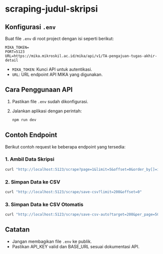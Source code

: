 # scraping-judul-skripsi

## Konfigurasi `.env`

Buat file `.env` di root project dengan isi seperti berikut:

```env
MIKA_TOKEN=
PORT=5123
URL=https://mika.mikroskil.ac.id/mika/api/v1/TA-pengajuan-tugas-akhir-detail
```

- `MIKA_TOKEN`: Kunci API untuk autentikasi.
- `URL`: URL endpoint API MIKA yang digunakan.

## Cara Penggunaan API

1. Pastikan file `.env` sudah dikonfigurasi.
2. Jalankan aplikasi dengan perintah:

    ```bash
    npm run dev
    ```

## Contoh Endpoint

Berikut contoh request ke beberapa endpoint yang tersedia:

### 1. Ambil Data Skripsi

```bash
curl "http://localhost:5123/scrape?page=1&limit=5&offset=0&order_by[]=id_TA_proses_tugas_akhir|desc&order_by[]=mahasiswa.nim|desc"
```

### 2. Simpan Data ke CSV

```bash
curl "http://localhost:5123/scrape/save-csv?limit=200&offset=0"
```

### 3. Simpan Data ke CSV Otomatis

```bash
curl "http://localhost:5123/scrape/save-csv-auto?target=200&per_page=50&start_offset=0"
```

## Catatan

- Jangan membagikan file `.env` ke publik.
- Pastikan API_KEY valid dan BASE_URL sesuai dokumentasi API.